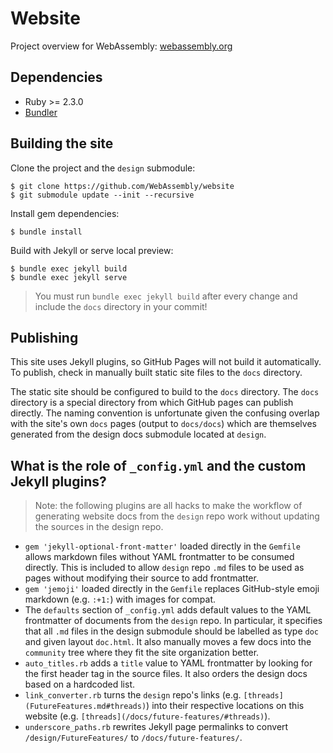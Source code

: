 # Website

Project overview for WebAssembly: [webassembly.org](https://webassembly.org)

## Dependencies

- Ruby >= 2.3.0
- [Bundler](https://bundler.io/)

## Building the site

Clone the project and the `design` submodule:

```
$ git clone https://github.com/WebAssembly/website
$ git submodule update --init --recursive
```

Install gem dependencies:

```
$ bundle install
```

Build with Jekyll or serve local preview:

```
$ bundle exec jekyll build
$ bundle exec jekyll serve
```

> You must run `bundle exec jekyll build` after every change and include the
> `docs` directory in your commit!

## Publishing

This site uses Jekyll plugins, so GitHub Pages will not build it automatically.
To publish, check in manually built static site files to the `docs` directory.

The static site should be configured to build to the `docs` directory. The
`docs` directory is a special directory from which GitHub pages can publish
directly. The naming convention is unfortunate given the confusing overlap with
the site's own `docs` pages (output to `docs/docs`) which are themselves
generated from the design docs submodule located at `design`.

## What is the role of `_config.yml` and the custom Jekyll plugins?

> Note: the following plugins are all hacks to make the workflow of generating
> website docs from the `design` repo work without updating the sources in the
> design repo.

- `gem 'jekyll-optional-front-matter'` loaded directly in the `Gemfile` allows
  markdown files without YAML frontmatter to be consumed directly. This is
  included to allow `design` repo `.md` files to be used as pages without
  modifying their source to add frontmatter.
- `gem 'jemoji'` loaded directly in the `Gemfile` replaces GitHub-style emoji
  markdown (e.g. `:+1:`) with images for compat.
- The `defaults` section of `_config.yml` adds default values to the YAML
  frontmatter of documents from the `design` repo. In particular, it specifies
  that all `.md` files in the design submodule should be labelled as type `doc`
  and given layout `doc.html`. It also manually moves a few docs into the
  `community` tree where they fit the site organization better.
- `auto_titles.rb` adds a `title` value to YAML frontmatter by looking for the
  first header tag in the source files. It also orders the design docs based on
  a hardcoded list.
- `link_converter.rb` turns the `design` repo's links (e.g.
  `[threads](FutureFeatures.md#threads)`) into their respective locations on
  this website (e.g. `[threads](/docs/future-features/#threads)`).
- `underscore_paths.rb` rewrites Jekyll page permalinks to convert
  `/design/FutureFeatures/` to `/docs/future-features/`.
